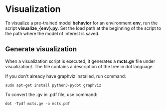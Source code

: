 # Visualization

To visualize a pre-trained model **behavior** for an environment **env**, run the script **visualize_{env}.py**. Set the load path at the beginning of the script to the path where the model of interest is saved.

## Generate visualization
When a visualization script is executed, it generates a **mcts.gv** file under visualization/. The file contains a description of the tree in dot language. 

If you don't already have graphviz installed, run command:

    sudo apt-get install python3-pydot graphviz

To convert the .gv in .pdf file, use command:

    dot -Tpdf mcts.gv -o mcts.pdf
